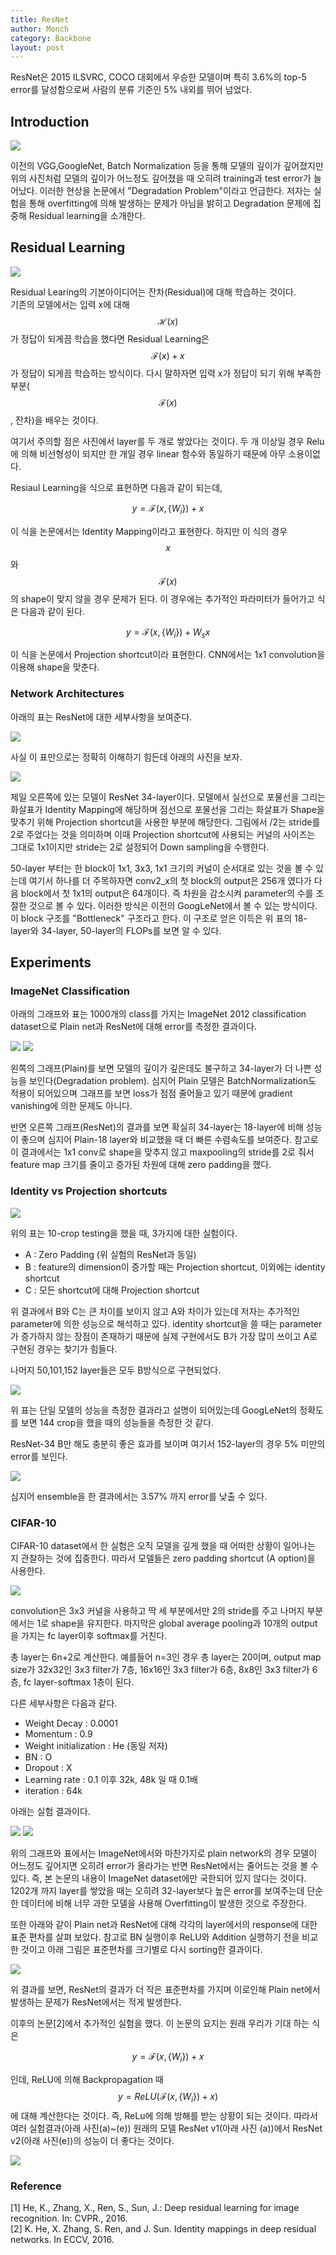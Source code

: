 ```yaml
---
title: ResNet
author: Monch
category: Backbone
layout: post
---
```


ResNet은 2015 ILSVRC, COCO 대회에서 우승한 모델이며 특히 3.6%의 top-5 error를 달성함으로써 사람의 분류 기준인 5% 내외를 뛰어 넘었다.



<h2>Introduction</h2>

<img src="{{'assets/picture/resnet_fig1.jpg' | relative_url}}">

이전의 VGG,GoogleNet, Batch Normalization 등을 통해 모델의 깊이가 깊어졌지만 위의 사진처럼 모델의 깊이가 어느정도 깊어졌을 때 오히려 training과 test error가 늘어났다. 이러한 현상을 논문에서 "Degradation Problem"이라고 언급한다. 저자는 실험을 통해 overfitting에 의해 발생하는 문제가 아님을 밝히고 Degradation 문제에 집중해 Residual learning을 소개한다.



<h2>Residual Learning</h2>

<img src="{{'assets/picture/resnet_fig2.jpg' | relative_url}}">

Residual Learing의 기본아이디어는 잔차(Residual)에 대해 학습하는 것이다.  
기존의 모델에서는 입력 x에 대해 $$\mathcal{H}(x)$$가 정답이 되게끔 학습을 했다면 Residual Learning은 $$\mathcal{F}(x)+x$$가 정답이 되게끔 학습하는 방식이다. 다시 말하자면 입력 x가 정답이 되기 위해 부족한 부분($$\mathcal{F}(x)$$, 잔차)을 배우는 것이다.



여기서 주의할 점은 사진에서 layer를 두 개로 쌓았다는 것이다. 두 개 이상일 경우 Relu에 의해 비선형성이 되지만 한 개일 경우 linear 함수와 동일하기 때문에 아무 소용이없다.



Resiaul Learning을 식으로 표현하면 다음과 같이 되는데,


$$
y = \mathcal{F}(x,\left\{ W_{i}\right\}) + x
$$


이 식을 논문에서는 Identity Mapping이라고 표현한다. 하지만 이 식의 경우 $$x$$와 $$\mathcal{F}(x)$$의 shape이 맞지 않을 경우 문제가 된다. 이 경우에는 추가적인 파라미터가 들어가고 식은 다음과 같이 된다.


$$
y=\mathcal{F}(x,\left\{ W_{i} \right\})+W_{s}x
$$


이 식을 논문에서 Projection shortcut이라 표현한다. CNN에서는 1x1 convolution을 이용해 shape을 맞춘다.



<h3>Network Architectures</h3>

아래의 표는 ResNet에 대한 세부사항을 보여준다.

<img src="{{'assets/picture/resnet_table1.jpg' | relative_url}}">

사실 이 표만으로는 정확히 이해하기 힘든데 아래의 사진을 보자.

<img src="{{'assets/picture/resnet_fig3.jpg' | relative_url}}">

제일 오른쪽에 있는 모델이 ResNet 34-layer이다. 모델에서 실선으로 포물선을 그리는 화살표가 Identity Mapping에 해당하며 점선으로 포물선을 그리는 화살표가 Shape을 맞추기 위해 Projection shortcut을 사용한 부분에 해당한다. 그림에서 /2는 stride를 2로 주었다는 것을 의미하며 이때 Projection shortcut에 사용되는 커널의 사이즈는 그대로 1x1이지만 stride는 2로 설정되어 Down sampling을 수행한다.



50-layer 부터는 한 block이 1x1, 3x3, 1x1 크기의 커널이 순서대로 있는 것을 볼 수 있는데 여기서 하나를 더 주목하자면 conv2_x의 첫 block의 output은 256개 였다가 다음 block에서 첫 1x1의 output은 64개이다. 즉 차원을 감소시켜 parameter의 수를 조절한 것으로 볼 수 있다. 이러한 방식은 이전의 GoogLeNet에서 볼 수 있는 방식이다.  
이 block 구조를 "Bottleneck" 구조라고 한다. 이 구조로 얻은 이득은 위 표의 18-layer와 34-layer, 50-layer의 FLOPs를 보면 알 수 있다. 



<h2>Experiments</h2>

<h3>ImageNet Classification</h3>

아래의 그래프와 표는 1000개의 class를 가지는 ImageNet 2012 classification dataset으로 Plain net과 ResNet에 대해 error를 측정한 결과이다.

<img src="{{'assets/picture/resnet_fig4.jpg' | relative_url}}">

<img src="{{'assets/picture/resnet_table2.jpg' | relative_url}}">

왼쪽의 그래프(Plain)를 보면 모델의 깊이가 깊은데도 불구하고 34-layer가 더 나쁜 성능을 보인다(Degradation problem). 심지어 Plain 모델은 BatchNormalization도 적용이 되어있으며 그래프를 보면 loss가 점점 줄어들고 있기 때문에 gradient vanishing에 의한 문제도 아니다.

반면 오른쪽 그래프(ResNet)의 결과를 보면 확실히 34-layer는 18-layer에 비해 성능이 좋으며 심지어 Plain-18 layer와 비교했을 때 더 빠른 수렴속도를 보여준다. 참고로 이 결과에서는 1x1 conv로 shape을 맞추지 않고 maxpooling의 stride를 2로 줘서 feature map 크기를 줄이고 증가된 차원에 대해 zero padding을 했다.



<h3>Identity vs Projection shortcuts</h3>

<img src="{{'assets/picture/resnet_table3.jpg' | relative_url}}">

위의 표는 10-crop testing을 했을 때, 3가지에 대한 실험이다.

- A : Zero Padding (위 실험의 ResNet과 동일)
- B : feature의 dimension이 증가할 때는 Projection shortcut, 이외에는 identity shortcut
- C : 모든 shortcut에 대해 Projection shortcut



위 결과에서 B와 C는 큰 차이를 보이지 않고 A와 차이가 있는데 저자는 추가적인 parameter에 의한 성능으로 해석하고 있다. identity shortcut을 쓸 때는 parameter가 증가하지 않는 장점이 존재하기 때문에 실제 구현에서도 B가 가장 많이 쓰이고 A로 구현된 경우는 찾기가 힘들다.

나머지 50,101,152 layer들은 모두 B방식으로 구현되었다.

<img src="{{'assets/picture/resnet_table4.jpg' | relative_url}}">

위 표는 단일 모델의 성능을 측정한 결과라고 설명이 되어있는데 GoogLeNet의 정확도를 보면 144 crop을 했을 때의 성능들을 측정한 것 같다.

ResNet-34 B만 해도 충분히 좋은 효과를 보이며 여기서 152-layer의 경우 5% 미만의 error를 보인다.

<img src="{{'assets/picture/resnet_table5.jpg' | relative_url}}">

심지어 ensemble을 한 결과에서는 3.57% 까지 error를 낮출 수 있다.



<h3>CIFAR-10</h3>

CIFAR-10 dataset에서 한 실험은 오직 모델을 깊게 했을 때 어떠한 상황이 일어나는 지 관찰하는 것에 집중한다. 따라서 모델들은 zero padding shortcut (A option)을 사용한다.

<img src="{{'assets/picture/resnet_cifarfig1.jpg' | relative_url}}">

convolution은 3x3 커널을 사용하고 딱 세 부분에서만 2의 stride를 주고 나머지 부분에서는 1로 shape을 유지한다. 마지막은 global average pooling과 10개의 output을 가지는 fc layer이후 softmax를 거친다.

총 layer는 6n+2로 계산한다. 예를들어 n=3인 경우 총 layer는 20이며, output map size가 32x32인 3x3 filter가 7층, 16x16인 3x3 filter가 6층, 8x8인 3x3 filter가 6층, fc layer-softmax 1층이 된다.

다른 세부사항은 다음과 같다.

- Weight Decay : 0.0001
- Momentum : 0.9
- Weight initialization : He (동일 저자)
- BN : O
- Dropout : X
- Learning rate : 0.1 이후 32k, 48k 일 때 0.1배
- iteration : 64k

아래는 실험 결과이다.

<img src="{{'assets/picture/resnet_table6.jpg' | relative_url}}">

<img src="{{'assets/picture/resnet_fig6.jpg' | relative_url}}">

위의 그래프와 표에서는 ImageNet에서와 마찬가지로 plain network의 경우 모델이 어느정도 깊어지면 오히려 error가 올라가는 반면 ResNet에서는 줄어드는 것을 볼 수 있다. 즉, 본 논문의 내용이 ImageNet dataset에만 국한되어 있지 않다는 것이다. 1202개 까지 layer를 쌓았을 때는 오히려 32-layer보다 높은 error를 보여주는데 단순한 데이터에 비해 너무 과한 모델을 사용해 Overfitting이 발생한 것으로 주장한다.

또한 아래와 같이 Plain net과 ResNet에 대해 각각의 layer에서의 response에 대한 표준 편차를 살펴 보았다. 참고로 BN 실행이후 ReLU와 Addition 실행하기 전을 비교한 것이고 아래 그림은 표준편차를 크기별로 다시 sorting한 결과이다.

<img src="{{'assets/picture/resnet_fig7.jpg' | relative_url}}">

위 결과를 보면, ResNet의 결과가 더 작은 표준편차를 가지며 이로인해 Plain net에서 발생하는 문제가 ResNet에서는 적게 발생한다.

이후의 논문[2]에서 추가적인 실험을 했다. 이 논문의 요지는 원래 우리가 기대 하는 식은

$$ y = \mathcal{F}(x,\left\{ W_{i}\right\}) + x $$

인데, ReLU에 의해 Backpropagation 때
$$
y = ReLU(\mathcal{F}(x,\left\{ W_{i}\right\}) + x)
$$
에 대해 계산한다는 것이다. 즉, ReLu에 의해 방해를 받는 상황이 되는 것이다. 따라서 여러 실험결과(아래 사진(a)~(e)) 원래의 모델 ResNet v1(아래 사진 (a))에서 ResNet v2(아래 사진(e))의 성능이 더 좋다는 것이다.

<img src="{{'assets/picture/resnet_fig8.jpg' | relative_url}}">



<h3>Reference</h3>

[1] He, K., Zhang, X., Ren, S., Sun, J.: Deep residual learning for image recognition. In: CVPR., 2016.  
[2]  K. He, X. Zhang, S. Ren, and J. Sun. Identity mappings in deep residual networks. In ECCV, 2016.


